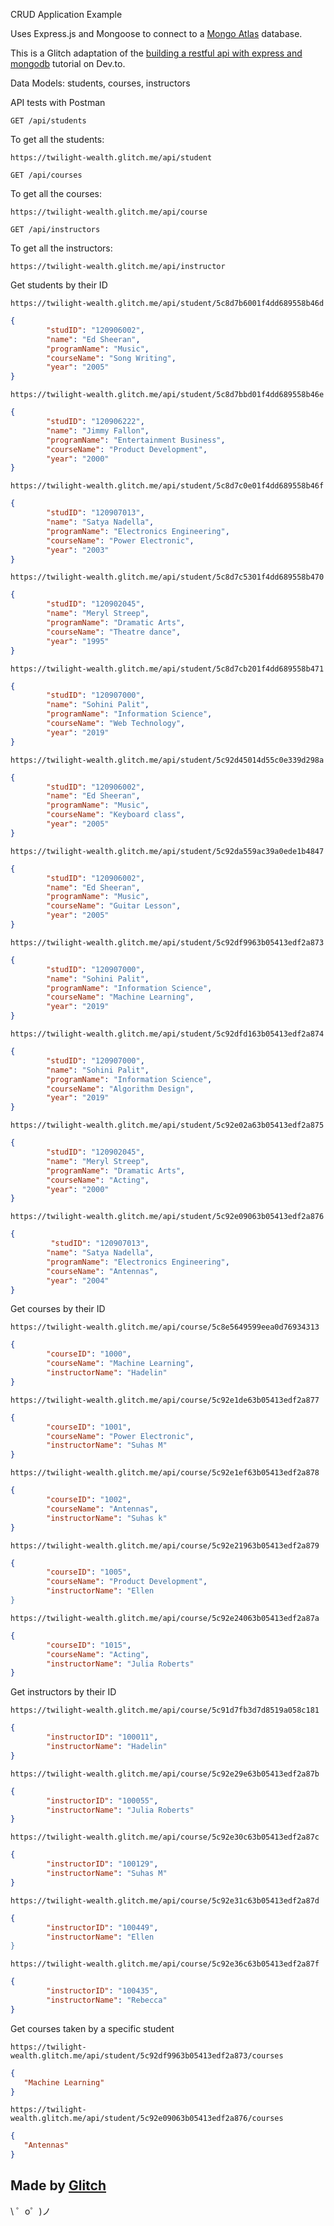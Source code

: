 CRUD Application Example

Uses Express.js and Mongoose to connect to a [Mongo Atlas](https://www.mongodb.com/cloud/atlas) database.

This is a Glitch adaptation of the [building a restful api with express and mongodb](https://dev.to/aurelkurtula/building-a-restful-api-with-express-and-mongodb--3mmh) tutorial on Dev.to.



Data Models: students, courses, instructors

API tests with Postman

`GET /api/students`

To get all the students:

`https://twilight-wealth.glitch.me/api/student`


`GET /api/courses`

To get all the courses:

`https://twilight-wealth.glitch.me/api/course`


`GET /api/instructors`

To get all the instructors:

`https://twilight-wealth.glitch.me/api/instructor`



Get students by their ID

`https://twilight-wealth.glitch.me/api/student/5c8d7b6001f4dd689558b46d`
```json
{
        "studID": "120906002",
        "name": "Ed Sheeran",
        "programName": "Music",
        "courseName": "Song Writing",
        "year": "2005"
}
```

`https://twilight-wealth.glitch.me/api/student/5c8d7bbd01f4dd689558b46e`
```json
{
        "studID": "120906222",
        "name": "Jimmy Fallon",
        "programName": "Entertainment Business",
        "courseName": "Product Development",
        "year": "2000"
}
```

`https://twilight-wealth.glitch.me/api/student/5c8d7c0e01f4dd689558b46f`
```json
{
        "studID": "120907013",
        "name": "Satya Nadella",
        "programName": "Electronics Engineering",
        "courseName": "Power Electronic",
        "year": "2003"
}
```

`https://twilight-wealth.glitch.me/api/student/5c8d7c5301f4dd689558b470`
```json
{
        "studID": "120902045",
        "name": "Meryl Streep",
        "programName": "Dramatic Arts",
        "courseName": "Theatre dance",
        "year": "1995"
}
```

`https://twilight-wealth.glitch.me/api/student/5c8d7cb201f4dd689558b471`
```json
{
        "studID": "120907000",
        "name": "Sohini Palit",
        "programName": "Information Science",
        "courseName": "Web Technology",
        "year": "2019"
}
```

`https://twilight-wealth.glitch.me/api/student/5c92d45014d55c0e339d298a`
```json
{
        "studID": "120906002",
        "name": "Ed Sheeran",
        "programName": "Music",
        "courseName": "Keyboard class",
        "year": "2005"
}
```

`https://twilight-wealth.glitch.me/api/student/5c92da559ac39a0ede1b4847`
```json
{
        "studID": "120906002",
        "name": "Ed Sheeran",
        "programName": "Music",
        "courseName": "Guitar Lesson",
        "year": "2005"
}
```

`https://twilight-wealth.glitch.me/api/student/5c92df9963b05413edf2a873`
```json
{
        "studID": "120907000",
        "name": "Sohini Palit",
        "programName": "Information Science",
        "courseName": "Machine Learning",
        "year": "2019"
}
```

`https://twilight-wealth.glitch.me/api/student/5c92dfd163b05413edf2a874`
```json
{
        "studID": "120907000",
        "name": "Sohini Palit",
        "programName": "Information Science",
        "courseName": "Algorithm Design",
        "year": "2019"
}
```

`https://twilight-wealth.glitch.me/api/student/5c92e02a63b05413edf2a875`
```json
{
        "studID": "120902045",
        "name": "Meryl Streep",
        "programName": "Dramatic Arts",
        "courseName": "Acting",
        "year": "2000"
}
```

`https://twilight-wealth.glitch.me/api/student/5c92e09063b05413edf2a876`
```json
{
         "studID": "120907013",
        "name": "Satya Nadella",
        "programName": "Electronics Engineering",
        "courseName": "Antennas",
        "year": "2004"
}
```

Get courses by their ID

`https://twilight-wealth.glitch.me/api/course/5c8e5649599eea0d76934313`
```json
{
        "courseID": "1000",
        "courseName": "Machine Learning",
        "instructorName": "Hadelin"
}
```

`https://twilight-wealth.glitch.me/api/course/5c92e1de63b05413edf2a877`
```json
{
        "courseID": "1001",
        "courseName": "Power Electronic",
        "instructorName": "Suhas M"
}
```

`https://twilight-wealth.glitch.me/api/course/5c92e1ef63b05413edf2a878`
```json
{
        "courseID": "1002",
        "courseName": "Antennas",
        "instructorName": "Suhas k"
}
```

`https://twilight-wealth.glitch.me/api/course/5c92e21963b05413edf2a879`
```json
{
        "courseID": "1005",
        "courseName": "Product Development",
        "instructorName": "Ellen
}
```

`https://twilight-wealth.glitch.me/api/course/5c92e24063b05413edf2a87a`
```json
{
        "courseID": "1015",
        "courseName": "Acting",
        "instructorName": "Julia Roberts"
}
```

Get instructors by their ID

`https://twilight-wealth.glitch.me/api/course/5c91d7fb3d7d8519a058c181`
```json
{
        "instructorID": "100011",
        "instructorName": "Hadelin"
}
```

`https://twilight-wealth.glitch.me/api/course/5c92e29e63b05413edf2a87b`
```json
{
        "instructorID": "100055",
        "instructorName": "Julia Roberts"
}
```

`https://twilight-wealth.glitch.me/api/course/5c92e30c63b05413edf2a87c`
```json
{
        "instructorID": "100129",
        "instructorName": "Suhas M"
}
```

`https://twilight-wealth.glitch.me/api/course/5c92e31c63b05413edf2a87d`
```json
{
        "instructorID": "100449",
        "instructorName": "Ellen
}
```

`https://twilight-wealth.glitch.me/api/course/5c92e36c63b05413edf2a87f`
```json
{
        "instructorID": "100435",
        "instructorName": "Rebecca"
}
```

Get courses taken by a specific student

`https://twilight-wealth.glitch.me/api/student/5c92df9963b05413edf2a873/courses`
```json
{
   "Machine Learning"
}
```

`https://twilight-wealth.glitch.me/api/student/5c92e09063b05413edf2a876/courses`
```json
{
   "Antennas"
}
```

Made by [Glitch](https://glitch.com/)
-------------------

\ ゜o゜)ノ
